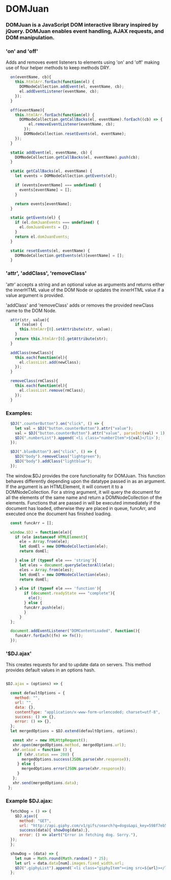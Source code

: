 # DOMJuan

### DOMJuan is a JavaScript DOM interactive library inspired by jQuery. DOMJuan enables event handling, AJAX requests, and DOM manipulation.

### 'on' and 'off'
Adds and removes event listeners to elements using 'on' and 'off' making use of four helper methods to keep methods DRY.

```javascript
  on(eventName, cb){
    this.htmlArr.forEach(function(el) {
      DOMNodeCollection.addEvent(el, eventName, cb);
      el.addEventListener(eventName, cb);
    });
  }

  off(eventName){
    this.htmlArr.forEach(function(el) {
      DOMNodeCollection.getCallBacks(el, eventName).forEach((cb) => {
          el.removeEventListener(eventName, cb);
        });
        DOMNodeCollection.resetEvents(el, eventName);
    });
  }

  static addEvent(el, eventName, cb) {
    DOMNodeCollection.getCallBacks(el, eventName).push(cb);
  }

  static getCallBacks(el, eventName) {
    let events = DOMNodeCollection.getEvents(el);

    if (events[eventName] === undefined) {
      events[eventName] = [];
    }

    return events[eventName];
  }

  static getEvents(el) {
    if (el.domJuanEvents === undefined) {
      el.domJuanEvents = {};
    }
    return el.domJuanEvents;
  }

  static resetEvents(el, eventName) {
    DOMNodeCollection.getEvents(el)[eventName] = [];
  }
```


  ### 'attr', 'addClass', 'removeClass'
  'attr' accepts a string and an optional value as arguments and returns either the innerHTML value of the DOM Node or updates the innerHTML value if a value argument is provided.

  'addClass' and 'removeClass' adds or removes the provided newClass name to the DOM Node.

```javascript
  attr(str, value){
    if (value) {
      this.htmlArr[0].setAttribute(str, value);
    }
    return this.htmlArr[0].getAttribute(str);
  }

  addClass(newClass){
    this.each(function(el){
      el.classList.add(newClass);
    });
  }

  removeClass(rmClass){
    this.each(function(el){
      el.classList.remove(rmClass);
    });
  }
```
  ### Examples:

```javascript
  $DJ(".counterButton").on("click", () => {
    let val = $DJ("button.counterButton").attr("value");
    val = $DJ("button.counterButton").attr("value", parseInt(val) + 1);
    $DJ(".numberList").append(`<li class="numberItem">${val}</li>`);
  });

  $DJ(".blueButton").on("click", () => {
    $DJ("body").removeClass("lightgreen");
    $DJ("body").addClass("lightblue");
  });
```

The window.$DJ provides the core functionality for DOMJuan. This function behaves differently depending upon the datatype passed in as an argument. If the argument is an HTMLElement, it will convert it to a DOMNodeCollection. For a string argument, it will query the document for all the elements of the same name and return a DOMNodeCollection of the elements. Functions that are passed in will be executed immediately if the document has loaded, otherwise they are placed in queue, funcArr, and executed once the document has finished loading.

```javascript
  const funcArr = [];

  window.$DJ = function(ele){
    if (ele instanceof HTMLElement){
      ele = Array.from(ele);
      let domEl = new DOMNodeCollection(ele);
      return domEl;

    } else if (typeof ele === 'string'){
      let eles = document.querySelectorAll(ele);
      eles = Array.from(eles);
      let domEl = new DOMNodeCollection(eles);
      return domEl;

    } else if (typeof ele === 'function'){
        if (document.readyState === "complete"){
          ele();
        } else {
        funcArr.push(ele);
        }
      }
  };

  document.addEventListener("DOMContentLoaded", function(){
    funcArr.forEach((fn) => fn());
  });
```
### '$DJ.ajax'
This creates requests for and to update data on servers. This method provides default values in an options hash.

```javascript

$DJ.ajax = (options) => {

  const defaultOptions = {
    method: "",
    url: "",
    data: {},
    contentType: "application/x-www-form-urlencoded; charset=utf-8",
    success: () => {},
    error: () => {},
  };
  let mergedOptions = $DJ.extend(defaultOptions, options);

   const xhr = new XMLHttpRequest();
   xhr.open(mergedOptions.method, mergedOptions.url);
   xhr.onload = function () {
     if (xhr.status === 200) {
       mergedOptions.success(JSON.parse(xhr.response));
     } else {
       mergedOptions.error(JSON.parse(xhr.response));
     }
   };
   xhr.send(mergedOptions.data);
 };
 ```
  ### Example $DJ.ajax:

```javascript
  fetchDog = () => {
    $DJ.ajax({
      method: "GET",
      url: "http://api.giphy.com/v1/gifs/search?q=dogs&api_key=598f7eb547fd42a38df8d56fc9934a64",
      success(data){ showDog(data);},
      error: () => alert("Error in fetching dog. Sorry."),
  });
  };

  showDog = (data) => {
    let num = Math.round(Math.random() * 25);
    let url = data.data[num].images.fixed_width.url;
    $DJ(".giphyList").append(`<li class="giphyItem"><img src=${url}></li>`);
  };
 ```
